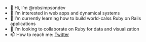 - 👋  Hi, I’m @robsimpsondev
- 👀  I’m interested in web apps and dynamical systems
- 🌱  I’m currently learning how to build world-calss Ruby on Rails applications
- 💞️  I’m looking to collaborate on Ruby for data and visualization
- 📫  How to reach me: [Twitter](https://twitter.com/rjss_me)

<!---
robsimpsondev/robsimpsondev is a ✨ special ✨ repository because its `README.md` (this file) appears on your GitHub profile.
You can click the Preview link to take a look at your changes.
--->

